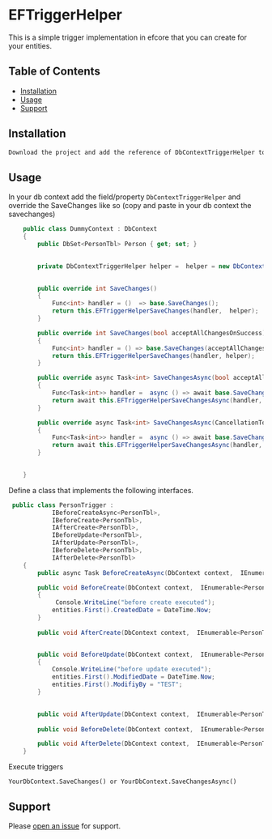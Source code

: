 # EFTriggerHelper

This is a simple trigger implementation in efcore that you can create for your entities.

## Table of Contents

- [Installation](#installation)
- [Usage](#usage)
- [Support](#support)

## Installation

```sh
Download the project and add the reference of DbContextTriggerHelper to your project.
```

## Usage

In your db context add the field/property `DbContextTriggerHelper` and override the SaveChanges like so (copy and paste in your db context the savechanges)

```cs
    public class DummyContext : DbContext
    {
        public DbSet<PersonTbl> Person { get; set; }
       

        private DbContextTriggerHelper helper =  helper = new DbContextTriggerHelper(typeof(PersonTrigger).Assembly);

       
        public override int SaveChanges()
        {
            Func<int> handler = ()  => base.SaveChanges();
            return this.EFTriggerHelperSaveChanges(handler,  helper);
        }

        public override int SaveChanges(bool acceptAllChangesOnSuccess)
        {
            Func<int> handler = () => base.SaveChanges(acceptAllChangesOnSuccess);
            return this.EFTriggerHelperSaveChanges(handler, helper);
        }

        public override async Task<int> SaveChangesAsync(bool acceptAllChangesOnSuccess, CancellationToken cancellationToken = default(CancellationToken))
        {
            Func<Task<int>> handler =  async () => await base.SaveChangesAsync(acceptAllChangesOnSuccess, cancellationToken);
            return await this.EFTriggerHelperSaveChangesAsync(handler, helper);
        }

        public override async Task<int> SaveChangesAsync(CancellationToken cancellationToken = default(CancellationToken))
        {
            Func<Task<int>> handler =  async () => await base.SaveChangesAsync(cancellationToken);
            return await this.EFTriggerHelperSaveChangesAsync(handler, helper);
        }

    
    }

```

Define a class that implements the following interfaces.
```cs
 public class PersonTrigger :
            IBeforeCreateAsync<PersonTbl>,
            IBeforeCreate<PersonTbl>,
            IAfterCreate<PersonTbl>,
            IBeforeUpdate<PersonTbl>,
            IAfterUpdate<PersonTbl>,
            IBeforeDelete<PersonTbl>,
            IAfterDelete<PersonTbl>
    {
        public async Task BeforeCreateAsync(DbContext context,  IEnumerable<PersonTbl> entities) => Console.WriteLine("before create async"); 

        public void BeforeCreate(DbContext context,  IEnumerable<PersonTbl> entities)
        {
             Console.WriteLine("before create executed");
            entities.First().CreatedDate = DateTime.Now;
        }
        
        public void AfterCreate(DbContext context,  IEnumerable<PersonTbl> entities) =>  Console.WriteLine("after create executed");


        public void BeforeUpdate(DbContext context,  IEnumerable<PersonTbl> entities)
        {
            Console.WriteLine("before update executed");
            entities.First().ModifiedDate = DateTime.Now;
            entities.First().ModifiyBy = "TEST";
        }

      
        public void AfterUpdate(DbContext context,  IEnumerable<PersonTbl> entities) => Console.WriteLine("after update executed);
      
        public void BeforeDelete(DbContext context,  IEnumerable<PersonTbl> entities) =>  Console.WriteLine("before delete executed");

        public void AfterDelete(DbContext context,  IEnumerable<PersonTbl> entities) =>  Console.WriteLine("after delete executed");
    }

```


Execute triggers
```
YourDbContext.SaveChanges() or YourDbContext.SaveChangesAsync() 
```

## Support

Please [open an issue](https://github.com/mota57/EFTriggerHelper/issues/new) for support.


